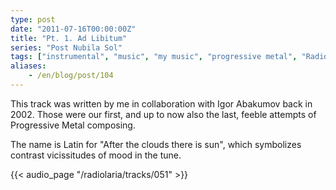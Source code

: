```yaml
---
type: post
date: "2011-07-16T00:00:00Z"
title: "Pt. 1. Ad Libitum"
series: "Post Nubila Sol"
tags: ["instrumental", "music", "my music", "progressive metal", "Radiolaria"]
aliases:
    - /en/blog/post/104
---
```


This track was written by me in collaboration with Igor Abakumov back in 2002. Those were our first, and up to now also the last, feeble attempts of Progressive Metal composing.

The name is Latin for "After the clouds there is sun", which symbolizes contrast vicissitudes of mood in the tune.

<!--more-->

{{< audio_page "/radiolaria/tracks/051" >}}
